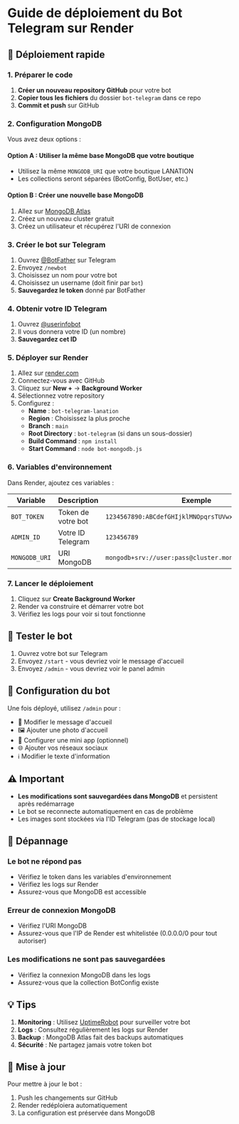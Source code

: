 # Guide de déploiement du Bot Telegram sur Render

## 🚀 Déploiement rapide

### 1. Préparer le code

1. **Créer un nouveau repository GitHub** pour votre bot
2. **Copier tous les fichiers** du dossier `bot-telegram` dans ce repo
3. **Commit et push** sur GitHub

### 2. Configuration MongoDB

Vous avez deux options :

#### Option A : Utiliser la même base MongoDB que votre boutique
- Utilisez la même `MONGODB_URI` que votre boutique LANATION
- Les collections seront séparées (BotConfig, BotUser, etc.)

#### Option B : Créer une nouvelle base MongoDB
1. Allez sur [MongoDB Atlas](https://www.mongodb.com/cloud/atlas)
2. Créez un nouveau cluster gratuit
3. Créez un utilisateur et récupérez l'URI de connexion

### 3. Créer le bot sur Telegram

1. Ouvrez [@BotFather](https://t.me/botfather) sur Telegram
2. Envoyez `/newbot`
3. Choisissez un nom pour votre bot
4. Choisissez un username (doit finir par `bot`)
5. **Sauvegardez le token** donné par BotFather

### 4. Obtenir votre ID Telegram

1. Ouvrez [@userinfobot](https://t.me/userinfobot)
2. Il vous donnera votre ID (un nombre)
3. **Sauvegardez cet ID**

### 5. Déployer sur Render

1. Allez sur [render.com](https://render.com)
2. Connectez-vous avec GitHub
3. Cliquez sur **New +** → **Background Worker**
4. Sélectionnez votre repository
5. Configurez :
   - **Name** : `bot-telegram-lanation`
   - **Region** : Choisissez la plus proche
   - **Branch** : `main`
   - **Root Directory** : `bot-telegram` (si dans un sous-dossier)
   - **Build Command** : `npm install`
   - **Start Command** : `node bot-mongodb.js`

### 6. Variables d'environnement

Dans Render, ajoutez ces variables :

| Variable | Description | Exemple |
|----------|-------------|---------|
| `BOT_TOKEN` | Token de votre bot | `1234567890:ABCdefGHIjklMNOpqrsTUVwxyz` |
| `ADMIN_ID` | Votre ID Telegram | `123456789` |
| `MONGODB_URI` | URI MongoDB | `mongodb+srv://user:pass@cluster.mongodb.net/dbname` |

### 7. Lancer le déploiement

1. Cliquez sur **Create Background Worker**
2. Render va construire et démarrer votre bot
3. Vérifiez les logs pour voir si tout fonctionne

## 📱 Tester le bot

1. Ouvrez votre bot sur Telegram
2. Envoyez `/start` - vous devriez voir le message d'accueil
3. Envoyez `/admin` - vous devriez voir le panel admin

## 🔧 Configuration du bot

Une fois déployé, utilisez `/admin` pour :

- 📝 Modifier le message d'accueil
- 🖼️ Ajouter une photo d'accueil
- 📱 Configurer une mini app (optionnel)
- 🌐 Ajouter vos réseaux sociaux
- ℹ️ Modifier le texte d'information

## ⚠️ Important

- **Les modifications sont sauvegardées dans MongoDB** et persistent après redémarrage
- Le bot se reconnecte automatiquement en cas de problème
- Les images sont stockées via l'ID Telegram (pas de stockage local)

## 🐛 Dépannage

### Le bot ne répond pas
- Vérifiez le token dans les variables d'environnement
- Vérifiez les logs sur Render
- Assurez-vous que MongoDB est accessible

### Erreur de connexion MongoDB
- Vérifiez l'URI MongoDB
- Assurez-vous que l'IP de Render est whitelistée (0.0.0.0/0 pour tout autoriser)

### Les modifications ne sont pas sauvegardées
- Vérifiez la connexion MongoDB dans les logs
- Assurez-vous que la collection BotConfig existe

## 💡 Tips

1. **Monitoring** : Utilisez [UptimeRobot](https://uptimerobot.com) pour surveiller votre bot
2. **Logs** : Consultez régulièrement les logs sur Render
3. **Backup** : MongoDB Atlas fait des backups automatiques
4. **Sécurité** : Ne partagez jamais votre token bot

## 🔄 Mise à jour

Pour mettre à jour le bot :
1. Push les changements sur GitHub
2. Render redéploiera automatiquement
3. La configuration est préservée dans MongoDB